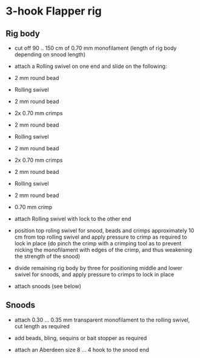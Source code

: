 # 3-hook Flapper rig

## Rig body

  * cut off 90 .. 150 cm of 0.70 mm monofilament (length of rig body depending on snood length)

  * attach a Rolling swivel on one end and slide on the following:

  * 2 mm round bead

  * Rolling swivel

  * 2 mm round bead
  
  * 2x 0.70 mm crimps

  * 2 mm round bead

  * Rolling swivel

  * 2 mm round bead
  
  * 2x 0.70 mm crimps

  * 2 mm round bead

  * Rolling swivel

  * 2 mm round bead
  
  * 0.70 mm crimp

  * attach Rolling swivel with lock to the other end
  
  * position top roling swivel for snood, beads and crimps approximately 10 cm from top rolling swivel and apply pressure to crimp as required to lock in place (do pinch the crimp with a crimping tool as to prevent nicking the monofilament with edges of the crimp, and thus weakening the strength of the snood)
  
  * divide remaining rig body by three for positioning middle and lower swivel for snoods, and apply pressure to crimps to lock in place
  
  * attach snoods (see below)

## Snoods

  * attach 0.30 ... 0.35 mm transparent monofilament to the rolling swivel, cut length as required
  
  * add beads, bling, sequins or bait stopper as required

  * attach an Aberdeen size 8 ... 4 hook to the snood end
  
